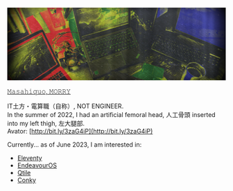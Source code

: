 ![](https://raw.githubusercontent.com/dollplayer2501/dollplayer2501/main/IMG_4604_twitter.png)

[𝙼𝚊𝚜𝚊𝚑𝚒𝚚𝚞𝚘, 𝙼𝙾𝚁𝚁𝚈](https://twitter.com/dollplayer2501)

IT土方・電算職（自称）, NOT ENGINEER.  
In the summer of 2022, I had an artificial femoral head, 人工骨頭 inserted into my left thigh, 左大腿部.  
Avator: [http://bit.ly/3zaG4iP](http://bit.ly/3zaG4iP)

Currently... as of June 2023, I am interested in:
- [Eleventy](https://www.11ty.dev/)
- [EndeavourOS](https://endeavouros.com/)
- [Qtile](http://qtile.org/)
- [Conky](https://conky.cc/)
